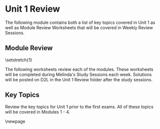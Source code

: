 # Unit 1 Review

The following module contains both a list of key topics covered in Unit 1 as well as Module Review Worksheets that will be covered in Weekly Review Sessions.

## Module Review

\setstretch{1}

The following worksheets review each of the modules.  These worksheets will be completed during Melinda's Study Sessions each week.  Solutions will be posted on D2L in the Unit 1 Review folder after the study sessions.  

## Key Topics

Review the key topics for Unit 1 prior to the first exams.  All of these topics will be covered in Modules 1 - 4.

\newpage
